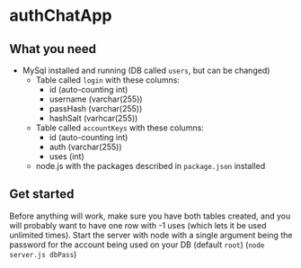 # authChatApp
## What you need
* MySql installed and running (DB called `users`, but can be changed)
  * Table called `login` with these columns:
    * id (auto-counting int)
    * username (varchar(255))
    * passHash (varchar(255))
    * hashSalt (varhcar(255))
  * Table called `accountKeys` with these columns:
    * id (auto-counting int)
    * auth (varchar(255))
    * uses (int)
  * node.js with the packages described in `package.json` installed
## Get started
Before anything will work, make sure you have both tables created, and you will probably want to have one row with -1 uses (which lets it be used unlimited times).
Start the server with node with a single argument being the password for the account being used on your DB (default `root`) (`node server.js dbPass`)
